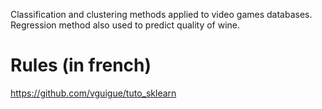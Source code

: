 Classification and clustering methods applied to video games databases. Regression method also used to predict quality of wine. 

Rules (in french)
================
https://github.com/vguigue/tuto_sklearn
